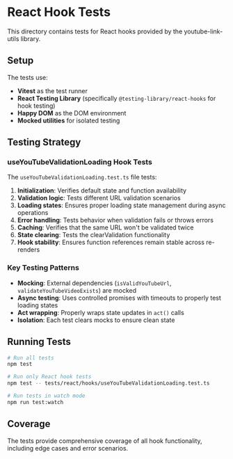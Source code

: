 # React Hook Tests

This directory contains tests for React hooks provided by the youtube-link-utils library.

## Setup

The tests use:

- **Vitest** as the test runner
- **React Testing Library** (specifically `@testing-library/react-hooks` for hook testing)
- **Happy DOM** as the DOM environment
- **Mocked utilities** for isolated testing

## Testing Strategy

### useYouTubeValidationLoading Hook Tests

The `useYouTubeValidationLoading.test.ts` file tests:

1. **Initialization**: Verifies default state and function availability
2. **Validation logic**: Tests different URL validation scenarios
3. **Loading states**: Ensures proper loading state management during async operations
4. **Error handling**: Tests behavior when validation fails or throws errors
5. **Caching**: Verifies that the same URL won't be validated twice
6. **State clearing**: Tests the clearValidation functionality
7. **Hook stability**: Ensures function references remain stable across re-renders

### Key Testing Patterns

- **Mocking**: External dependencies (`isValidYouTubeUrl`, `validateYouTubeVideoExists`) are mocked
- **Async testing**: Uses controlled promises with timeouts to properly test loading states
- **Act wrapping**: Properly wraps state updates in `act()` calls
- **Isolation**: Each test clears mocks to ensure clean state

## Running Tests

```bash
# Run all tests
npm test

# Run only React hook tests
npm test -- tests/react/hooks/useYouTubeValidationLoading.test.ts

# Run tests in watch mode
npm run test:watch
```

## Coverage

The tests provide comprehensive coverage of all hook functionality, including edge cases and error scenarios.
